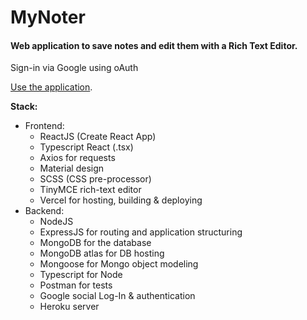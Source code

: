 # MyNoter
<h4>Web application to save notes and edit them with a Rich Text Editor. </h4>
<p>Sign-in via Google using oAuth</p>

[Use the application](https://mynoter.vercel.app).  


**Stack:**  
<ul>
  <li>
    Frontend:
    <ul>
      <li>ReactJS (Create React App)</li>
      <li>Typescript React (.tsx)</li>
      <li>Axios for requests</li>
      <li>Material design</li>
      <li>SCSS (CSS pre-processor)</li>
      <li>TinyMCE rich-text editor</li>
      <li>Vercel for hosting, building & deploying</li>
    </ul>
  </li>
    <li>
    Backend:
    <ul>
      <li>NodeJS</li>
      <li>ExpressJS for routing and application structuring</li>
      <li>MongoDB for the database</li>
      <li>MongoDB atlas for DB hosting</li>
      <li>Mongoose for Mongo object modeling</li>
      <li>Typescript for Node</li>
      <li>Postman for tests</li>
      <li>Google social Log-In & authentication</li>
      <li>Heroku server</li>
    </ul>
  </li>
</ul>

